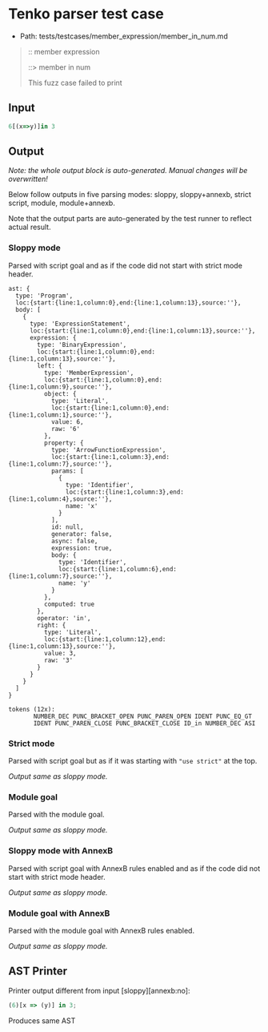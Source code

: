 # Tenko parser test case

- Path: tests/testcases/member_expression/member_in_num.md

> :: member expression
>
> ::> member in num
>
> This fuzz case failed to print

## Input

`````js
6[(x=>y)]in 3
`````

## Output

_Note: the whole output block is auto-generated. Manual changes will be overwritten!_

Below follow outputs in five parsing modes: sloppy, sloppy+annexb, strict script, module, module+annexb.

Note that the output parts are auto-generated by the test runner to reflect actual result.

### Sloppy mode

Parsed with script goal and as if the code did not start with strict mode header.

`````
ast: {
  type: 'Program',
  loc:{start:{line:1,column:0},end:{line:1,column:13},source:''},
  body: [
    {
      type: 'ExpressionStatement',
      loc:{start:{line:1,column:0},end:{line:1,column:13},source:''},
      expression: {
        type: 'BinaryExpression',
        loc:{start:{line:1,column:0},end:{line:1,column:13},source:''},
        left: {
          type: 'MemberExpression',
          loc:{start:{line:1,column:0},end:{line:1,column:9},source:''},
          object: {
            type: 'Literal',
            loc:{start:{line:1,column:0},end:{line:1,column:1},source:''},
            value: 6,
            raw: '6'
          },
          property: {
            type: 'ArrowFunctionExpression',
            loc:{start:{line:1,column:3},end:{line:1,column:7},source:''},
            params: [
              {
                type: 'Identifier',
                loc:{start:{line:1,column:3},end:{line:1,column:4},source:''},
                name: 'x'
              }
            ],
            id: null,
            generator: false,
            async: false,
            expression: true,
            body: {
              type: 'Identifier',
              loc:{start:{line:1,column:6},end:{line:1,column:7},source:''},
              name: 'y'
            }
          },
          computed: true
        },
        operator: 'in',
        right: {
          type: 'Literal',
          loc:{start:{line:1,column:12},end:{line:1,column:13},source:''},
          value: 3,
          raw: '3'
        }
      }
    }
  ]
}

tokens (12x):
       NUMBER_DEC PUNC_BRACKET_OPEN PUNC_PAREN_OPEN IDENT PUNC_EQ_GT
       IDENT PUNC_PAREN_CLOSE PUNC_BRACKET_CLOSE ID_in NUMBER_DEC ASI
`````

### Strict mode

Parsed with script goal but as if it was starting with `"use strict"` at the top.

_Output same as sloppy mode._

### Module goal

Parsed with the module goal.

_Output same as sloppy mode._

### Sloppy mode with AnnexB

Parsed with script goal with AnnexB rules enabled and as if the code did not start with strict mode header.

_Output same as sloppy mode._

### Module goal with AnnexB

Parsed with the module goal with AnnexB rules enabled.

_Output same as sloppy mode._

## AST Printer

Printer output different from input [sloppy][annexb:no]:

````js
(6)[x => (y)] in 3;
````

Produces same AST
